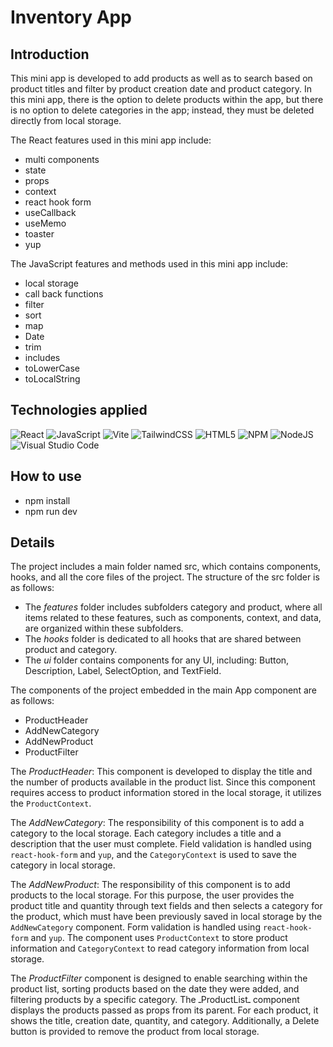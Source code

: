 # Inventory App  




## Introduction
This mini app is developed  to add products as well as to search based on product titles and filter by product creation date and product category.
In this mini app, there is the option to delete products within the app, but there is no option to delete categories in the app; instead, they must be deleted directly from local storage.

The React features used in this mini app include: 
- multi components
- state
-  props
- context
- react hook form
- useCallback
- useMemo
- toaster
- yup
  
The JavaScript features and methods used in this mini app include: 
- local storage
- call back functions
- filter
- sort
- map
- Date
- trim
- includes
- toLowerCase
- toLocalString

## Technologies applied 

![React](https://img.shields.io/badge/react-%2320232a.svg?style=for-the-badge&logo=react&logoColor=%2361DAFB)
![JavaScript](https://img.shields.io/badge/javascript-%23323330.svg?style=for-the-badge&logo=javascript&logoColor=%23F7DF1E)
![Vite](https://img.shields.io/badge/vite-%23646CFF.svg?style=for-the-badge&logo=vite&logoColor=white)
![TailwindCSS](https://img.shields.io/badge/tailwindcss-%2338B2AC.svg?style=for-the-badge&logo=tailwind-css&logoColor=white)
![HTML5](https://img.shields.io/badge/html5-%23E34F26.svg?style=for-the-badge&logo=html5&logoColor=white)
![NPM](https://img.shields.io/badge/NPM-%23CB3837.svg?style=for-the-badge&logo=npm&logoColor=white)
![NodeJS](https://img.shields.io/badge/node.js-6DA55F?style=for-the-badge&logo=node.js&logoColor=white)
![Visual Studio Code](https://img.shields.io/badge/Visual%20Studio%20Code-0078d7.svg?style=for-the-badge&logo=visual-studio-code&logoColor=white)




## How to use
- npm install
- npm run dev

  
## Details
The project includes a main folder named src, which contains components, hooks, and all the core files of the project.
The structure of the src folder is as follows:
- The *features* folder includes subfolders category and product, where all items related to these features, such as components, context, and data, are organized within these subfolders.
- The *hooks* folder is dedicated to all hooks that are shared between product and category.
- The *ui* folder contains  components for any UI, including: Button, Description, Label, SelectOption, and TextField.

The components of the project embedded in the main App component are as follows:
- ProductHeader
- AddNewCategory
- AddNewProduct
- ProductFilter

The  *ProductHeader*: This component is developed to display the title and the number of products available in the product list. Since this component requires access to product information stored in the local storage, it utilizes the `ProductContext`.

The  _AddNewCategory_: The responsibility of this component is to add a category to the local storage. Each category includes a title and a description that the user must complete. Field validation is handled using `react-hook-form` and `yup`, and the `CategoryContext` is used to save the category in local storage.

The  _AddNewProduct_: The responsibility of this component is to add products to the local storage. For this purpose, the user provides the product title and quantity through text fields and then selects a category for the product, which must have been previously saved in local storage by the `AddNewCategory` component. Form validation is handled using `react-hook-form` and `yup`. The component uses `ProductContext` to store product information and `CategoryContext` to read category information from local storage.

The _ProductFilter_ component is designed to enable searching within the product list, sorting products based on the date they were added, and filtering products by a specific category.
The ـProductListـ  component displays the products passed as props from its parent. For each product, it shows the title, creation date, quantity, and category. Additionally, a Delete button is provided to remove the product from local storage.
